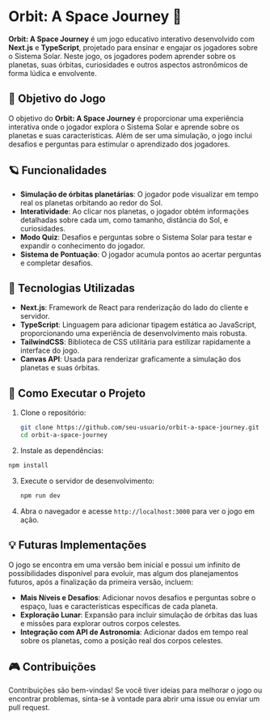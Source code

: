 # Orbit: A Space Journey 🚀

**Orbit: A Space Journey** é um jogo educativo interativo desenvolvido com **Next.js** e **TypeScript**, projetado para ensinar e engajar os jogadores sobre o Sistema Solar. Neste jogo, os jogadores podem aprender sobre os planetas, suas órbitas, curiosidades e outros aspectos astronômicos de forma lúdica e envolvente.

## 🎯 Objetivo do Jogo

O objetivo do **Orbit: A Space Journey** é proporcionar uma experiência interativa onde o jogador explora o Sistema Solar e aprende sobre os planetas e suas características. Além de ser uma simulação, o jogo inclui desafios e perguntas para estimular o aprendizado dos jogadores.

## 🪐 Funcionalidades

- **Simulação de órbitas planetárias**: O jogador pode visualizar em tempo real os planetas orbitando ao redor do Sol.
- **Interatividade**: Ao clicar nos planetas, o jogador obtém informações detalhadas sobre cada um, como tamanho, distância do Sol, e curiosidades.
- **Modo Quiz**: Desafios e perguntas sobre o Sistema Solar para testar e expandir o conhecimento do jogador.
- **Sistema de Pontuação**: O jogador acumula pontos ao acertar perguntas e completar desafios.

## 🔧 Tecnologias Utilizadas

- **Next.js**: Framework de React para renderização do lado do cliente e servidor.
- **TypeScript**: Linguagem para adicionar tipagem estática ao JavaScript, proporcionando uma experiência de desenvolvimento mais robusta.
- **TailwindCSS**: Biblioteca de CSS utilitária para estilizar rapidamente a interface do jogo.
- **Canvas API**: Usada para renderizar graficamente a simulação dos planetas e suas órbitas.

## 🚀 Como Executar o Projeto

1. Clone o repositório:

   ```bash
   git clone https://github.com/seu-usuario/orbit-a-space-journey.git
   cd orbit-a-space-journey
   ```

2. Instale as dependências:

```bash
npm install
```

3. Execute o servidor de desenvolvimento:

   ```bash
   npm run dev
   ```

4. Abra o navegador e acesse `http://localhost:3000` para ver o jogo em ação.

## 💡 Futuras Implementações

O jogo se encontra em uma versão bem inicial e possui um infinito de possibilidades disponível para evoluir, mas algum dos planejamentos futuros, após a finalização da primeira versão, incluem:

- **Mais Níveis e Desafios**: Adicionar novos desafios e perguntas sobre o espaço, luas e características específicas de cada planeta.
- **Exploração Lunar**: Expansão para incluir simulação de órbitas das luas e missões para explorar outros corpos celestes.
- **Integração com API de Astronomia**: Adicionar dados em tempo real sobre os planetas, como a posição real dos corpos celestes.

## 🎮 Contribuições

Contribuições são bem-vindas! Se você tiver ideias para melhorar o jogo ou encontrar problemas, sinta-se à vontade para abrir uma issue ou enviar um pull request.
